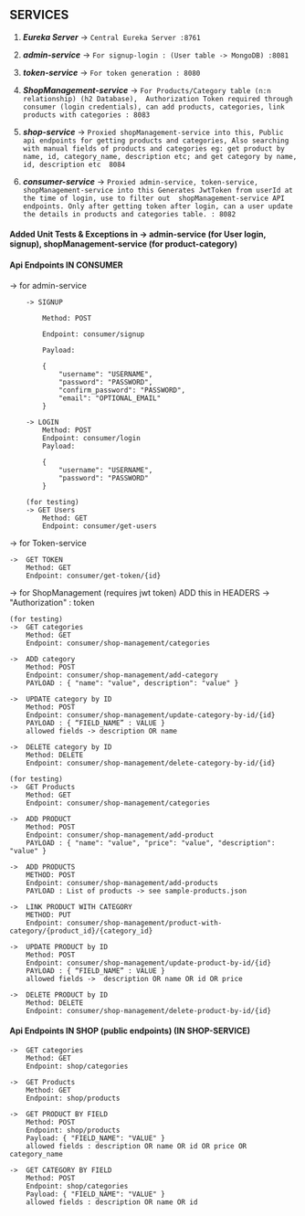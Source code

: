 <h2> SERVICES </h2>

1. **_Eureka Server_**             -> `Central Eureka Server :8761` 

2. **_admin-service_**             -> `For signup-login : (User table -> MongoDB) :8081` 

3. **_token-service_**             -> `For token generation : 8080`

4. **_ShopManagement-service_**    -> `For Products/Category table (n:n relationship) (h2 Database), 
                                      Authorization Token required through consumer (login credentials),
                                      can add products, categories, link products with categories
                                      : 8083`

5. **_shop-service_**              -> `Proxied shopManagement-service into this,
                                      Public api endpoints for getting products and categories,
                                      Also searching with manual fields of products and categories
                                      eg: get product by name, id, category_name, description etc;
                                      and get category by name, id, description etc 
                                      8084`

6. **_consumer-service_**          -> `Proxied admin-service, token-service, shopManagement-service into this
                                      Generates JwtToken from userId at the time of login, use to filter out 
                                      shopManagement-service API endpoints. Only after getting token after login,
                                      can a user update the details in products and categories table.
                                      : 8082`

<h4> Added Unit Tests & Exceptions in -> admin-service (for User login, signup), shopManagement-service (for product-category) </h4></h4>



<h4> Api Endpoints IN CONSUMER</h4>

-> for admin-service
        
        -> SIGNUP

            Method: POST

            Endpoint: consumer/signup

            Payload:

            {   
                "username": "USERNAME", 
                "password": "PASSWORD", 
                "confirm_password": "PASSWORD", 
                "email": "OPTIONAL_EMAIL" 
            }
        
        -> LOGIN
            Method: POST
            Endpoint: consumer/login
            Payload:

            { 
                "username": "USERNAME", 
                "password": "PASSWORD" 
            }
        
        (for testing)
        -> GET Users
            Method: GET
            Endpoint: consumer/get-users
    
    
-> for Token-service
        
    ->  GET TOKEN
        Method: GET
        Endpoint: consumer/get-token/{id}

-> for ShopManagement  (requires jwt token)
    ADD this in HEADERS -> "Authorization" : token
    
    (for testing)
    ->  GET categories
        Method: GET
        Endpoint: consumer/shop-management/categories
    
    ->  ADD category
        Method: POST
        Endpoint: consumer/shop-management/add-category
        PAYLOAD : { "name": "value", description": "value" }
    
    ->  UPDATE category by ID
        Method: POST
        Endpoint: consumer/shop-management/update-category-by-id/{id}
        PAYLOAD : { “FIELD_NAME” : VALUE }
        allowed fields -> description OR name
    
    ->  DELETE category by ID
        Method: DELETE
        Endpoint: consumer/shop-management/delete-category-by-id/{id}
    
    (for testing)
    ->  GET Products 
        Method: GET
        Endpoint: consumer/shop-management/categories
    
    ->  ADD PRODUCT
        Method: POST
        Endpoint: consumer/shop-management/add-product
        PAYLOAD : { "name": "value", "price": "value", "description": "value" }
    
    ->  ADD PRODUCTS
        METHOD: POST
        Endpoint: consumer/shop-management/add-products
        PAYLOAD : List of products -> see sample-products.json
    
    ->  LINK PRODUCT WITH CATEGORY
        METHOD: PUT
        Endpoint: consumer/shop-management/product-with-category/{product_id}/{category_id}
    
    ->  UPDATE PRODUCT by ID
        Method: POST
        Endpoint: consumer/shop-management/update-product-by-id/{id}
        PAYLOAD : { “FIELD_NAME” : VALUE }
        allowed fields ->  description OR name OR id OR price 
    
    ->  DELETE PRODUCT by ID
        Method: DELETE
        Endpoint: consumer/shop-management/delete-product-by-id/{id}





<h4> Api Endpoints IN SHOP (public endpoints) (IN SHOP-SERVICE)</h4>

    ->  GET categories
        Method: GET
        Endpoint: shop/categories

    ->  GET Products
        Method: GET
        Endpoint: shop/products
    
    ->  GET PRODUCT BY FIELD
        Method: POST
        Endpoint: shop/products
        Payload: { "FIELD_NAME": "VALUE" }
        allowed fields : description OR name OR id OR price OR category_name
    
    ->  GET CATEGORY BY FIELD
        Method: POST
        Endpoint: shop/categories
        Payload: { "FIELD_NAME": "VALUE" }
        allowed fields : description OR name OR id


